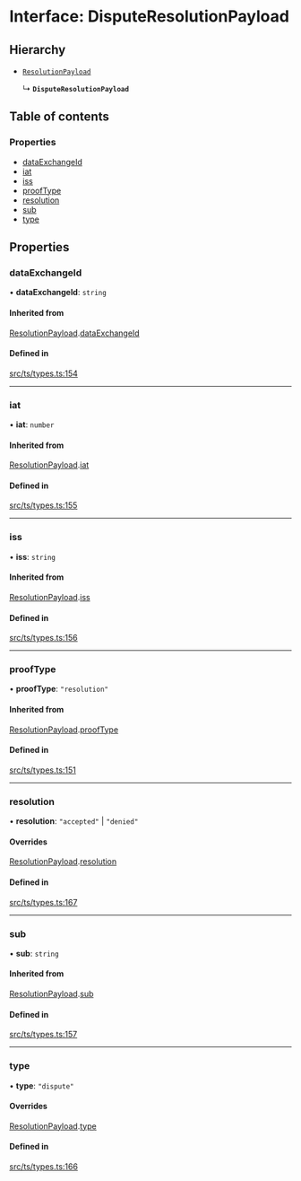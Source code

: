 # Interface: DisputeResolutionPayload

## Hierarchy

- [`ResolutionPayload`](ResolutionPayload.md)

  ↳ **`DisputeResolutionPayload`**

## Table of contents

### Properties

- [dataExchangeId](DisputeResolutionPayload.md#dataexchangeid)
- [iat](DisputeResolutionPayload.md#iat)
- [iss](DisputeResolutionPayload.md#iss)
- [proofType](DisputeResolutionPayload.md#prooftype)
- [resolution](DisputeResolutionPayload.md#resolution)
- [sub](DisputeResolutionPayload.md#sub)
- [type](DisputeResolutionPayload.md#type)

## Properties

### dataExchangeId

• **dataExchangeId**: `string`

#### Inherited from

[ResolutionPayload](ResolutionPayload.md).[dataExchangeId](ResolutionPayload.md#dataexchangeid)

#### Defined in

[src/ts/types.ts:154](https://gitlab.com/i3-market/code/wp3/t3.2/conflict-resolution/non-repudiation-library/-/blob/438f424/src/ts/types.ts#L154)

___

### iat

• **iat**: `number`

#### Inherited from

[ResolutionPayload](ResolutionPayload.md).[iat](ResolutionPayload.md#iat)

#### Defined in

[src/ts/types.ts:155](https://gitlab.com/i3-market/code/wp3/t3.2/conflict-resolution/non-repudiation-library/-/blob/438f424/src/ts/types.ts#L155)

___

### iss

• **iss**: `string`

#### Inherited from

[ResolutionPayload](ResolutionPayload.md).[iss](ResolutionPayload.md#iss)

#### Defined in

[src/ts/types.ts:156](https://gitlab.com/i3-market/code/wp3/t3.2/conflict-resolution/non-repudiation-library/-/blob/438f424/src/ts/types.ts#L156)

___

### proofType

• **proofType**: ``"resolution"``

#### Inherited from

[ResolutionPayload](ResolutionPayload.md).[proofType](ResolutionPayload.md#prooftype)

#### Defined in

[src/ts/types.ts:151](https://gitlab.com/i3-market/code/wp3/t3.2/conflict-resolution/non-repudiation-library/-/blob/438f424/src/ts/types.ts#L151)

___

### resolution

• **resolution**: ``"accepted"`` \| ``"denied"``

#### Overrides

[ResolutionPayload](ResolutionPayload.md).[resolution](ResolutionPayload.md#resolution)

#### Defined in

[src/ts/types.ts:167](https://gitlab.com/i3-market/code/wp3/t3.2/conflict-resolution/non-repudiation-library/-/blob/438f424/src/ts/types.ts#L167)

___

### sub

• **sub**: `string`

#### Inherited from

[ResolutionPayload](ResolutionPayload.md).[sub](ResolutionPayload.md#sub)

#### Defined in

[src/ts/types.ts:157](https://gitlab.com/i3-market/code/wp3/t3.2/conflict-resolution/non-repudiation-library/-/blob/438f424/src/ts/types.ts#L157)

___

### type

• **type**: ``"dispute"``

#### Overrides

[ResolutionPayload](ResolutionPayload.md).[type](ResolutionPayload.md#type)

#### Defined in

[src/ts/types.ts:166](https://gitlab.com/i3-market/code/wp3/t3.2/conflict-resolution/non-repudiation-library/-/blob/438f424/src/ts/types.ts#L166)
